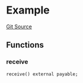 # Example
[Git Source](https://github.com/primitivefinance/hardhat-foundry/blob/f7dba23aa02223635482cd6d502ffdb9b89d42d8/src/Example.sol)


## Functions
### receive


```solidity
receive() external payable;
```

